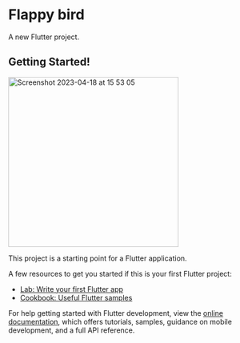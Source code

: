# Flappy bird

A new Flutter project.

## Getting Started!

<img width="340" alt="Screenshot 2023-04-18 at 15 53 05" src="https://user-images.githubusercontent.com/78782368/232745075-19263132-c77a-4095-b827-683aaf4a7d9f.png">

This project is a starting point for a Flutter application.

A few resources to get you started if this is your first Flutter project:

- [Lab: Write your first Flutter app](https://docs.flutter.dev/get-started/codelab)
- [Cookbook: Useful Flutter samples](https://docs.flutter.dev/cookbook)

For help getting started with Flutter development, view the
[online documentation](https://docs.flutter.dev/), which offers tutorials,
samples, guidance on mobile development, and a full API reference.
